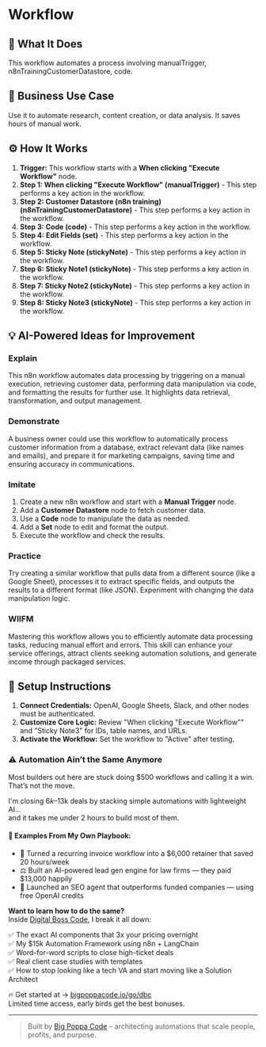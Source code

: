 # Workflow

## 🚀 What It Does
This workflow automates a process involving manualTrigger, n8nTrainingCustomerDatastore, code.

## 💼 Business Use Case
Use it to automate research, content creation, or data analysis. It saves hours of manual work.

## ⚙️ How It Works
1.  **Trigger:** This workflow starts with a **When clicking "Execute Workflow"** node.
2. **Step 1: When clicking "Execute Workflow" (manualTrigger)** - This step performs a key action in the workflow.
3. **Step 2: Customer Datastore (n8n training) (n8nTrainingCustomerDatastore)** - This step performs a key action in the workflow.
4. **Step 3: Code (code)** - This step performs a key action in the workflow.
5. **Step 4: Edit Fields (set)** - This step performs a key action in the workflow.
6. **Step 5: Sticky Note (stickyNote)** - This step performs a key action in the workflow.
7. **Step 6: Sticky Note1 (stickyNote)** - This step performs a key action in the workflow.
8. **Step 7: Sticky Note2 (stickyNote)** - This step performs a key action in the workflow.
9. **Step 8: Sticky Note3 (stickyNote)** - This step performs a key action in the workflow.

## 💡 AI-Powered Ideas for Improvement
### Explain
This n8n workflow automates data processing by triggering on a manual execution, retrieving customer data, performing data manipulation via code, and formatting the results for further use. It highlights data retrieval, transformation, and output management.

### Demonstrate
A business owner could use this workflow to automatically process customer information from a database, extract relevant data (like names and emails), and prepare it for marketing campaigns, saving time and ensuring accuracy in communications.

### Imitate
1. Create a new n8n workflow and start with a **Manual Trigger** node.
2. Add a **Customer Datastore** node to fetch customer data.
3. Use a **Code** node to manipulate the data as needed.
4. Add a **Set** node to edit and format the output.
5. Execute the workflow and check the results.

### Practice
Try creating a similar workflow that pulls data from a different source (like a Google Sheet), processes it to extract specific fields, and outputs the results to a different format (like JSON). Experiment with changing the data manipulation logic.

### WIIFM
Mastering this workflow allows you to efficiently automate data processing tasks, reducing manual effort and errors. This skill can enhance your service offerings, attract clients seeking automation solutions, and generate income through packaged services.

## 🔧 Setup Instructions
1. **Connect Credentials:** OpenAI, Google Sheets, Slack, and other nodes must be authenticated.
2. **Customize Core Logic:** Review "When clicking "Execute Workflow"" and "Sticky Note3" for IDs, table names, and URLs.
3. **Activate the Workflow:** Set the workflow to "Active" after testing.

### ⚠️ Automation Ain’t the Same Anymore

Most builders out here are stuck doing $500 workflows and calling it a win.  
That’s not the move.  

I'm closing $6k–$13k deals by stacking simple automations with lightweight AI...  
and it takes me under 2 hours to build most of them.

#### 🧠 Examples From My Own Playbook:
- 🔁 Turned a recurring invoice workflow into a $6,000 retainer that saved 20 hours/week  
- ⚖️ Built an AI-powered lead gen engine for law firms — they paid $13,000 happily  
- 🚀 Launched an SEO agent that outperforms funded companies — using free OpenAI credits  

**Want to learn how to do the same?**  
Inside [Digital Boss Code](https://bigpoppacode.io/go/dbc), I break it all down:

✅ The exact AI components that 3x your pricing overnight  
✅ My $15k Automation Framework using n8n + LangChain  
✅ Word-for-word scripts to close high-ticket deals  
✅ Real client case studies with templates  
✅ How to stop looking like a tech VA and start moving like a Solution Architect  

🔥 Get started at → [bigpoppacode.io/go/dbc](https://bigpoppacode.io/go/dbc)  
Limited time access, early birds get the best bonuses.

---
> Built by [Big Poppa Code](https://bigpoppacode.io) – architecting automations that scale people, profits, and purpose.
